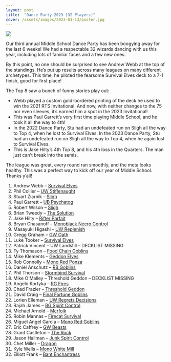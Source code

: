 ```yaml
---
layout: post
title:  "Dance Party 2023 [32 Players]"
cover: /assets/images/2023-01-13/poster.jpg
---
```


![]({{site.cdn_url}}/assets/images/2023-01-13/dance_poster_2023.jpg)

Our third annual Middle School Dance Party has been boogying away for the last
6 weeks! We had a respectable 32 wizards dancing with us this year, including
lots of familiar faces and a few new ones.

By this point, no one should be surprised to see Andrew Webb at the top of the
standings. He’s put up results across many leagues on many different
archetypes. This time, he piloted the fearsome Survival Elves deck to a 7-1
finish, good for first place!

The Top 8 saw a bunch of funny stories play out:
-	Webb played a custom gold-bordered printing of the deck he used to win
the 2021 RTS Invitational. And now, with neither changes to the 75 nor even
sleeves, it’s earned him a spot in the 2023 Invitational!
-	This was Paul Garrett’s very first time playing Middle School, and he
took it all the way to 4th!
-	In the 2022 Dance Party, Stu had an undefeated run on Sligh all the way
to Top 4, when he lost to Survival Elves. In the 2023 Dance Party, Stu had an
undefeated run on Sligh all the way to Top 4, when he again lost to Survival
Elves.
-	This is Jake Hilty’s 4th Top 8, and his 4th loss in the Quarters. The
man just can’t break into the semis.

The league was great, every round ran smoothly, and the meta looks healthy.
This was a perfect way to kick off our year of Middle School. Thanks y’all!


1.	Andrew Webb – [Survival Elves]({{site.cdn_url}}/assets/images/2023-01-13/webb_dance_2023.jpg)
2.	Phil Collier – [UW Stiflenaught]({{site.cdn_url}}/assets/images/2023-01-13/collier_dance_2023.jpg)
3.	Stuart Ziarnik – [Sligh]({{site.cdn_url}}/assets/images/2023-01-13/stu_dance_2023.jpg)
4.	Paul Garrett – [UB Psychatog]({{site.cdn_url}}/assets/images/2023-01-13/paul_dance_2023.jpg)
5.	Robert Wilson – [Sligh]({{site.cdn_url}}/assets/images/2023-01-13/rob_dance_2023.jpg)
6.	Brian Tweedy – [The Solution]({{site.cdn_url}}/assets/images/2023-01-13/tweedy_dance_2023.jpg)
7.	Jake Hilty – [Rifter Parfait]({{site.cdn_url}}/assets/images/2023-01-13/hilty_dance_2023.jpg)
8.	Bryan Chasanoff – [Monoblack Necro Control]({{site.cdn_url}}/assets/images/2023-01-13/bryan_dance_2023.jpg)
9.	Masayuki Higashi – [UW Replenish]({{site.cdn_url}}/assets/images/2023-01-13/masa_dance_2023.png)
10.	Gregg Graham – [GW Oath]({{site.cdn_url}}/assets/images/2023-01-13/gregg_dance_2023.jpg)
11.	Luke Tooker – [Survival Elves]({{site.cdn_url}}/assets/images/2023-01-13/luke_dance_2023.jpg)
12.	Patrick Vincent – UW Landstill – DECKLIST MISSING
13.	Ty Thomason – [Food Chain Goblins]({{site.cdn_url}}/assets/images/2023-01-13/ty_dance_2023.jpg)
14.	Mike Klements – [Geddon Elves]({{site.cdn_url}}/assets/images/2023-01-13/klements_dance_2023.jpg)
15.	Rob Connolly – [Mono Red Ponza]({{site.cdn_url}}/assets/images/2023-01-13/robert_dance_2023.jpg)
16.	Daniel Anschutz – [RB Goblins]({{site.cdn_url}}/assets/images/2023-01-13/wookie_dance_2023.jpg)
17.	Phil Thorson – [Stormbind Survival]({{site.cdn_url}}/assets/images/2023-01-13/thorson_dance_2023.jpg)
18.	Mike O’Malley – Threshold Geddon – DECKLIST MISSING
19.	Angelo Kortyka – [RG Fires]({{site.cdn_url}}/assets/images/2023-01-13/angelo_dance_2023.jpg)
20.	Chad Frazier – [Threshold Geddon]({{site.cdn_url}}/assets/images/2023-01-13/chad_dance_2023.jpg)
21.	David Craig – [Final Fortune Goblins]({{site.cdn_url}}/assets/images/2023-01-13/dtc_dance_2023.jpg)
22.	Lorien Elleman – [UW Regrets Decisions]({{site.cdn_url}}/assets/images/2023-01-13/lorien_dance_2023.jpg)
23.	Rajah James – [BG Spirit Control]({{site.cdn_url}}/assets/images/2023-01-13/rajah_dance_2023.txt)
24.	Michael Arnold – [Merfolk]({{site.cdn_url}}/assets/images/2023-01-13/elendrile_dance_2023.jpg)
25.	Robin Mannas – [Firecat Survival]({{site.cdn_url}}/assets/images/2023-01-13/robin_dance_2023.jpg)
26.	Miguel Angel Garcia – [Mono Red Goblins]({{site.cdn_url}}/assets/images/2023-01-13/miguel_dance_2023.jpg)
27.	Eric Caffrey – [GW Beasts]({{site.cdn_url}}/assets/images/2023-01-13/caffrey_dance_2023.png)
28.	Grant Castleton – [The Rock]({{site.cdn_url}}/assets/images/2023-01-13/grant_dance_2023.jpg)
29.	Jason Hallman – [Junk Spirit Control]({{site.cdn_url}}/assets/images/2023-01-13/jason_dance_2023.jpg)
30.	Chet Miller – [Dragon]({{site.cdn_url}}/assets/images/2023-01-13/chet_dance_2023.jpg)
31.	Kyle Wells – [Mono White Mill]({{site.cdn_url}}/assets/images/2023-01-13/wells_dance_2023.jpg)
32.	Elliott Frank – [Bant Enchantress]({{site.cdn_url}}/assets/images/2023-01-13/elliott_dance_2023.jpg)

